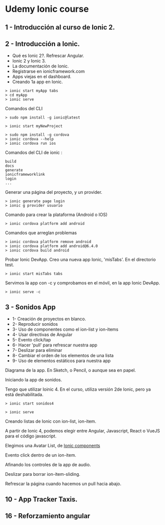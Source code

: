 # Udemy Ionic course

## 1 - Introducción al curso de Ionic 2.

## 2 - Introducción a Ionic.

- Qué es Ionic 2?. Refrescar Angular.
- Ionic 2 y Ionic 3.
- La documentación de Ionic.
- Registrarse en ionicframework.com
- Apps viejas en el dashboard.
- Creando 1a app en Ionic.

```
> ionic start myApp tabs
> cd myApp
> ionic serve
```

Comandos del CLI

```
> sudo npm install -g ionic@latest
```

```
> ionic start myNewProject
```

```
> sudo npm install -g cordova
> ionic cordova --help
> ionic cordova run ios

```

Comandos del CLI de ionic :

```
build
docs
generate
ionicframeworklink
login
...
```

Generar una página del proyecto, y un provider.

```
> ionic generate page login
> ionic g provider usuario
```

Comando para crear la plataforma (Android o IOS)

```
> ionic cordova platform add android

```

Comandos que arreglan problemas

```
> ionic cordova platform remove android
> ionic cordova platform add android@6.4.0
> ionic cordova build android
```

Probar Ionic DevApp. Creo una nueva app Ionic, 'misTabs'. En el directorio test.


```
> ionic start misTabs tabs
```

Servimos la app con -c y comprobamos en el móvil, en la app Ionic DevApp.

```
> ionic serve -c
```


## 3 - Sonidos App

- 1- Creación de proyectos en blanco.
- 2- Reproducir sonidos
- 3- Uso de componentes como el ion-list y ion-items
- 4- Usar directivas de Angular
- 5- Evento click/tap
- 6- Hacer 'pull' para refrescar nuestra app
- 7- Deslizar para eliminar
- 8- Cambiar el orden de los elementos de una lista
- 9- Uso de elementos estáticos para nuestra app

Diagrama de la app. En Sketch, o Pencil, o aunque sea en papel.

Iniciando la app de sonidos.

Tengo que utilizar Ioinic 4. En el curso, utiliza versión 2de Ionic, pero ya está deshabilitada.

```
> ionic start sonidos4

> ionic serve

```

Creando listas de Ionic con ion-list, ion-item.

A partir de Ionic 4, podemos elegir entre Angular, Javascript, React o VueJS para el código javascript.

Elegimos una Avatar List, de [Ionic components](https://ionicframework.com/docs/api/list)

Evento click dentro de un ion-item.

Afinando los controles de la app de audio.

Deslizar para borrar ion-item-sliding.

Refrescar la página cuando hacemos un pull hacia abajo.



## 10 - App Tracker Taxis.


## 16 - Reforzamiento angular
